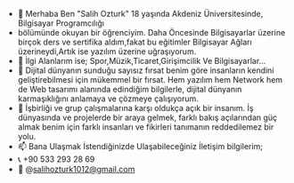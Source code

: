 - 👋 Merhaba Ben "Salih Ozturk" 18 yaşında Akdeniz Üniversitesinde, Bilgisayar Programcılığı
- bölümünde okuyan bir öğrenciyim. Daha Öncesinde Bilgisayarlar üzerine birçok ders ve sertifika aldım,fakat bu eğitimler Bilgisayar Ağları üzerineydi,Artık ise yazılım üzerine uğraşıyorum.
- 👀 İlgi Alanlarım ise; Spor,Müzik,Ticaret,Girişimcilik Ve Bilgisayarlar...
- 🌱 Dijital dünyanın sunduğu sayısız fırsat benim göre insanların kendini geliştirebilmesi için mükemmel bir fırsat. Hem yazılım hem Network hem de Web tasarımı alanında edindiğim bilgilerle, dijital dünyanın karmaşıklığını anlamaya ve çözmeye çalışıyorum.
- 💞️  İşbirliği ve grup çalışmalarına karşı oldukça açık bir insanım. İş dünyasında ve projelerde bir araya gelmek, farklı bakış açılarından güç almak benim için farklı insanları ve fikirleri tanımanın reddedilemez bir yolu.
- 📫 Bana Ulaşmak İstendiğinizde Ulaşabileceğiniz İletişim bilgilerim;
- 📞 +90 533 293 28 69
- 📧 @salihozturk1012@gmail.com

<!---
SalihOzturkk/SalihOzturkk is a ✨ special ✨ repository because its `README.md` (this file) appears on your GitHub profile.
You can click the Preview link to take a look at your changes.
--->

